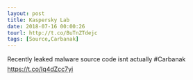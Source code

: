 ```yaml
---
layout: post
title: Kaspersky Lab
date: 2018-07-16 00:00:26
tourl: http://t.co/BuTnZTdejc
tags: [Source,Carbanak]
---
```

Recently leaked malware source code isnt actually #Carbanak https://t.co/Iq4dZcc7yi
